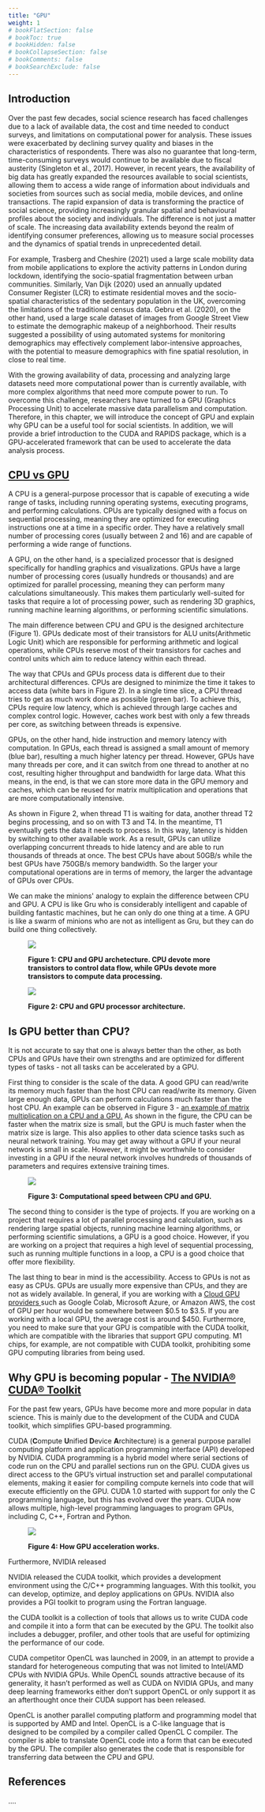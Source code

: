 ```yaml
---
title: "GPU"
weight: 1
# bookFlatSection: false
# bookToc: true
# bookHidden: false
# bookCollapseSection: false
# bookComments: false
# bookSearchExclude: false
---
```


## Introduction 

Over the past few decades, social science research has faced challenges due to a lack of available data, the cost and time needed to conduct surveys, and limitations on computational power for analysis. These issues were exacerbated by declining survey quality and biases in the characteristics of respondents. There was also no guarantee that long-term, time-consuming surveys would continue to be available due to fiscal austerity (Singleton et al., 2017). However, in recent years, the availability of big data has greatly expanded the resources available to social scientists, allowing them to access a wide range of information about individuals and societies from sources such as social media, mobile devices, and online transactions. The rapid expansion of data is transforming the practice of social science, providing increasingly granular spatial and behavioural profiles about the society and individuals. The difference is not just a matter of scale. The increasing data availability extends beyond the realm of identifying consumer preferences, allowing us to measure social processes and the dynamics of spatial trends in unprecedented detail. 

For example, Trasberg and Cheshire (2021) used a large scale mobility data from mobile applications to explore the activity patterns in London during lockdown, identifying the socio-spatial fragmentation between urban communities. Similarly, Van Dijk (2020) used an annually updated Consumer Register (LCR) to estimate residential moves and the socio-spatial characteristics of the sedentary population in the UK, overcoming the limitations of the traditional census data. Gebru et al. (2020), on the other hand, used a large scale dataset of images from Google Street View to estimate the demographic makeup of a neighborhood. Their results suggested a possibility of using automated systems for monitoring demographics may effectively complement labor-intensive approaches, with the potential to measure demographics with fine spatial resolution, in close to real time.

With the growing availability of data, processing and analyzing large datasets need more computational power than is currently available, with more complex algorithms that need more compute power to run. To overcome this challenge, researchers have turned to a GPU (Graphics Processing Unit) to accelerate massive data parallelism and computation. Therefore, in this chapter, we will introduce the concept of GPU and explain why GPU can be a useful tool for social scientists. In addition, we will provide a brief introduction to the CUDA and RAPIDS package, which is a GPU-accelerated framework that can be used to accelerate the data analysis process. 

## [CPU vs GPU](https://developer.nvidia.com/blog/cuda-refresher-reviewing-the-origins-of-gpu-computing/)

A CPU is a general-purpose processor that is capable of executing a wide range of tasks, including running operating systems, executing programs, and performing calculations. CPUs are typically designed with a focus on sequential processing, meaning they are optimized for executing instructions one at a time in a specific order. They have a relatively small number of processing cores (usually between 2 and 16) and are capable of performing a wide range of functions.

A GPU, on the other hand, is a specialized processor that is designed specifically for handling graphics and visualizations. GPUs have a large number of processing cores (usually hundreds or thousands) and are optimized for parallel processing, meaning they can perform many calculations simultaneously. This makes them particularly well-suited for tasks that require a lot of processing power, such as rendering 3D graphics, running machine learning algorithms, or performing scientific simulations.

The main difference between CPU and GPU is the designed architecture (Figure 1). GPUs dedicate most of their transistors for ALU units(Arithmetic Logic Unit) which are responsible for performing arithmetic and logical operations, while CPUs reserve most of their transistors for caches and control units which aim to reduce latency within each thread. 

The way that CPUs and GPUs process data is different due to their architectural differences. CPUs are designed to minimize the time it takes to access data (white bars in Figure 2). In a single time slice, a CPU thread tries to get as much work done as possible (green bar). To achieve this, CPUs require low latency, which is achieved through large caches and complex control logic. However, caches work best with only a few threads per core, as switching between threads is expensive.

GPUs, on the other hand, hide instruction and memory latency with computation. In GPUs, each thread is assigned a small amount of memory (blue bar), resulting a much higher latency per thread. However, GPUs have many threads per core, and it can switch from one thread to another at no cost, resulting higher throughput and bandwidth for large data. What this means, in the end, is that we can store more data in the GPU memory and caches, which can be reused for matrix multiplication and operations that are more computationally intensive.

As shown in Figure 2, when thread T1 is waiting for data, another thread T2 begins processing, and so on with T3 and T4. In the meantime, T1 eventually gets the data it needs to process. In this way, latency is hidden by switching to other available work. As a result, GPUs can utilize overlapping concurrent threads to hide latency and are able to run thousands of threads at once.  The best CPUs have about 50GB/s while the best GPUs have 750GB/s memory bandwidth. So the larger your computational operations are in terms of memory, the larger the advantage of GPUs over CPUs. 

We can make the minions' analogy to explain the difference between CPU and GPU. A CPU is like Gru who is considerably intelligent and capable of building fantastic machines, but he can only do one thing at a time. A GPU is like a swarm of minions who are not as intelligent as Gru, but they can do build one thing collectively.


<figure title = "test">
     <p><img src="https://github.com/jasoncpit/GPU-Analytics/blob/master/Pictures/GPU_CPU.png?raw=true">
    <figcaption>
    <b>Figure 1: CPU and GPU archetecture. CPU devote more transistors to control data flow, while GPUs devote more transistors to compute data processing.
    </b> 
    </figcaption>
</figure>


<figure title = "test">
     <p><img src="https://github.com/jasoncpit/GPU-Analytics/blob/master/Pictures/GPU_CPU_process.png?raw=true">
    <figcaption>
    <b>Figure 2: CPU and GPU processor architecture.
    </b> 
    </figcaption>
</figure>




## Is GPU better than CPU?

It is not accurate to say that one is always better than the other, as both CPUs and GPUs have their own strengths and are optimized for different types of tasks - not all tasks can be accelerated by a GPU.

First thing to consider is the scale of the data. A good GPU can read/write its memory much faster than the host CPU can read/write its memory. Given large enough data, GPUs can perform calculations much faster than the host CPU. An example can be observed in Figure 3 - 
<a href="https://www.mathworks.com/help/parallel-computing/measuring-gpu-performance.html">an example of matrix multiplication on a CPU and a GPU.</a>  As shown in the figure, the CPU can be faster when the matrix size is small, but the GPU is much faster when the matrix size is large. This also applies to other data science tasks such as neural network training. You may get away without a GPU if your neural network is small in scale. However, it might be worthwhile to consider investing in a GPU if the neural network involves hundreds of thousands of parameters and requires extensive training times. 

<figure title = "test">
     <p><img src="https://github.com/jasoncpit/GPU-Analytics/blob/master/Pictures/CPU_GPU_speed.png?raw=true">
    <figcaption>
    <b>Figure 3: Computational speed between CPU and GPU.
    </b> 
    </figcaption>
</figure>

The second thing to consider is the type of projects. If you are working on a project that requires a lot of parallel processing and calculation, such as rendering large spatial objects, running machine learning algorithms, or performing scientific simulations, a GPU is a good choice. However, if you are working on a project that requires a high level of sequential processing, such as running multiple functions in a loop, a CPU is a good choice that offer more flexibility.

The last thing to bear in mind is the accessibility. Access to GPUs is not as easy as CPUs. GPUs are usually more expensive than CPUs, and they are not as widely available. In general, if you are working with a <a href = "https://thechief.io/c/editorial/comparison-cloud-gpu-providers/"> Cloud GPU providers </a> such as Google Colab, Microsoft Azure, or Amazon AWS, the cost of GPU per hour would be somewhere between $0.5 to $3.5. If you are working with a local GPU, the average cost is around $450. Furthermore, you need to make sure that your GPU is compatible with the CUDA toolkit, which are compatible with the libraries that support GPU computing. M1 chips, for example, are not compatible with CUDA toolkit, prohibiting some GPU computing libraries from being used.

## Why GPU is becoming popular - [The NVIDIA® CUDA® Toolkit](https://developer.nvidia.com/blog/cuda-refresher-the-gpu-computing-ecosystem/)

For the past few years, GPUs have become more and more popular in data science. This is mainly due to the development of the CUDA and CUDA toolkit, which simplifies GPU-based programming. 

CUDA (**C**ompute **U**nified **D**evice **A**rchitecture) is a general purpose parallel computing platform and application programming interface (API) developed by NVIDIA. CUDA programming is a hybrid model where serial sections of code run on the CPU and parallel sections run on the GPU. CUDA gives us direct access to the GPU’s virtual instruction set and parallel computational elements, making it easier for compiling compute kernels into code that will execute efficiently on the GPU. CUDA 1.0 started with support for only the C programming language, but this has evolved over the years. CUDA now allows multiple, high-level programming languages to program GPUs, including C, C++, Fortran and Python. 

<figure title = "test">
     <p><img src="https://github.com/jasoncpit/GPU-Analytics/blob/master/Pictures/GPU_CPU_CUDA.png?raw=true">
    <figcaption>
    <b>Figure 4: How GPU acceleration works. 
    </b> 
    </figcaption>
</figure>


Furthermore, NVIDIA released 

NVIDIA released the CUDA toolkit, which provides a development environment using the C/C++ programming languages. With this toolkit, you can develop, optimize, and deploy applications on GPUs. NVIDIA also provides a PGI toolkit to program using the Fortran language. 






the CUDA toolkit is a collection of tools that allows us to write CUDA code and compile it into a form that can be executed by the GPU. The toolkit also includes a debugger, profiler, and other tools that are useful for optimizing the performance of our code.


CUDA competitor OpenCL was launched in 2009, in an attempt to provide a standard for heterogeneous computing that was not limited to Intel/AMD CPUs with NVIDIA GPUs. While OpenCL sounds attractive because of its generality, it hasn’t performed as well as CUDA on NVIDIA GPUs, and many deep learning frameworks either don’t support OpenCL or only support it as an afterthought once their CUDA support has been released.




OpenCL is another parallel computing platform and programming model that is supported by AMD and Intel. OpenCL is a C-like language that is designed to be compiled by a compiler called OpenCL C compiler. The compiler is able to translate OpenCL code into a form that can be executed by the GPU. The compiler also generates the code that is responsible for transferring data between the CPU and GPU.



## References 
.... 


